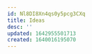 ```yaml
---
id: Nl8DI8Xn4qs0y5pcg3CXq
title: Ideas
desc: ''
updated: 1642955501713
created: 1640016195070
---
```



